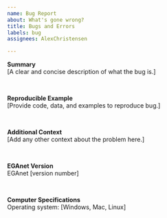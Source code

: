 ```yaml
---
name: Bug Report
about: What's gone wrong?
title: Bugs and Errors
labels: bug
assignees: AlexChristensen

---
```


<!-- [Replace everything between the brackets] -->

**Summary** <br />
[A clear and concise description of what the bug is.]

<br />

**Reproducible Example** <br />
[Provide code, data, and examples to reproduce bug.]

<br />

**Additional Context** <br />
[Add any other context about the problem here.]

<br />

**EGAnet Version** <br />
EGAnet [version number]

<br />

**Computer Specifications** <br />
Operating system: [Windows, Mac, Linux]